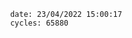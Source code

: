 

                date: 23/04/2022 15:00:17
                cycles: 65880

                         